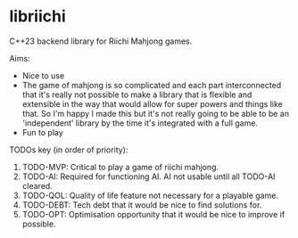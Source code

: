 # libriichi
 C++23 backend library for Riichi Mahjong games.

Aims:
- Nice to use
- The game of mahjong is so complicated and each part interconnected that it's really not possible to make a library that is flexible and extensible in the way that would allow for super powers and things like that. So I'm happy I made this but it's not really going to be able to be an 'independent' library by the time it's integrated with a full game.
- Fun to play

TODOs key (in order of priority):
1. TODO-MVP: Critical to play a game of riichi mahjong.
2. TODO-AI: Required for functioning AI. AI not usable until all TODO-AI cleared.
3. TODO-QOL: Quality of life feature not necessary for a playable game.
4. TODO-DEBT: Tech debt that it would be nice to find solutions for.
5. TODO-OPT: Optimisation opportunity that it would be nice to improve if possible.
